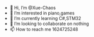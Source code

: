 - 👋 Hi, I’m @Xue-Chaos
- 👀 I’m interested in piano,games
- 🌱 I’m currently learning C#,STM32
- 💞️ I’m looking to collaborate on nothing
- 📫 How to reach me 1624725248

<!---
Xue-Chaos/Xue-Chaos is a ✨ special ✨ repository because its `README.md` (this file) appears on your GitHub profile.
You can click the Preview link to take a look at your changes.
--->
